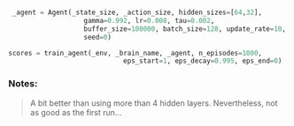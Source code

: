 ```python

 _agent = Agent(_state_size, _action_size, hidden_sizes=[64,32],
                   gamma=0.992, lr=0.008, tau=0.002,
                   buffer_size=100000, batch_size=128, update_rate=10,
                   seed=0)

scores = train_agent(_env, _brain_name, _agent, n_episodes=1000,
                             eps_start=1, eps_decay=0.995, eps_end=0)
```

### Notes:
> A bit better than using more than 4 hidden layers. Nevertheless, not as good as the first run... 